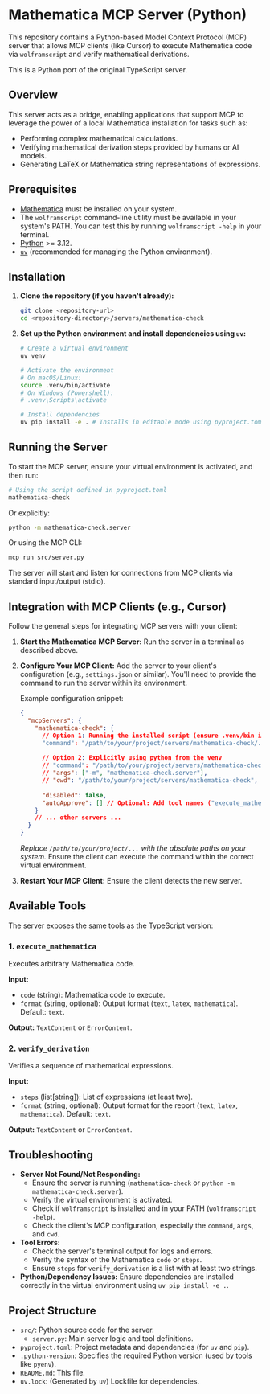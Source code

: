 # Mathematica MCP Server (Python)

This repository contains a Python-based Model Context Protocol (MCP) server that allows MCP clients (like Cursor) to execute Mathematica code via `wolframscript` and verify mathematical derivations.

This is a Python port of the original TypeScript server.

## Overview

This server acts as a bridge, enabling applications that support MCP to leverage the power of a local Mathematica installation for tasks such as:

*   Performing complex mathematical calculations.
*   Verifying mathematical derivation steps provided by humans or AI models.
*   Generating LaTeX or Mathematica string representations of expressions.

## Prerequisites

*   [Mathematica](https://www.wolfram.com/mathematica/) must be installed on your system.
*   The `wolframscript` command-line utility must be available in your system's PATH. You can test this by running `wolframscript -help` in your terminal.
*   [Python](https://www.python.org/) >= 3.12.
*   [`uv`](https://github.com/astral-sh/uv) (recommended for managing the Python environment).

## Installation

1.  **Clone the repository (if you haven't already):**
    ```bash
    git clone <repository-url>
    cd <repository-directory>/servers/mathematica-check
    ```
2.  **Set up the Python environment and install dependencies using `uv`:**
    ```bash
    # Create a virtual environment
    uv venv

    # Activate the environment
    # On macOS/Linux:
    source .venv/bin/activate
    # On Windows (Powershell):
    # .venv\Scripts\activate

    # Install dependencies
    uv pip install -e . # Installs in editable mode using pyproject.toml
    ```

## Running the Server

To start the MCP server, ensure your virtual environment is activated, and then run:

```bash
# Using the script defined in pyproject.toml
mathematica-check
```
Or explicitly:
```bash
python -m mathematica-check.server
```
Or using the MCP CLI:
```bash
mcp run src/server.py
```

The server will start and listen for connections from MCP clients via standard input/output (stdio).

## Integration with MCP Clients (e.g., Cursor)

Follow the general steps for integrating MCP servers with your client:

1.  **Start the Mathematica MCP Server:** Run the server in a terminal as described above.
2.  **Configure Your MCP Client:** Add the server to your client's configuration (e.g., `settings.json` or similar). You'll need to provide the command to run the server within its environment.

    Example configuration snippet:
    ```json
    {
      "mcpServers": {
        "mathematica-check": {
          // Option 1: Running the installed script (ensure .venv/bin is in PATH or use absolute path)
          "command": "/path/to/your/project/servers/mathematica-check/.venv/bin/mathematica-check",
          
          // Option 2: Explicitly using python from the venv
          // "command": "/path/to/your/project/servers/mathematica-check/.venv/bin/python",
          // "args": ["-m", "mathematica-check.server"],
          // "cwd": "/path/to/your/project/servers/mathematica-check", // Set working directory
          
          "disabled": false,
          "autoApprove": [] // Optional: Add tool names ("execute_mathematica", "verify_derivation")
        }
        // ... other servers ...
      }
    }
    ```
    *Replace `/path/to/your/project/...` with the absolute paths on your system.* Ensure the client can execute the command within the correct virtual environment.

3.  **Restart Your MCP Client:** Ensure the client detects the new server.

## Available Tools

The server exposes the same tools as the TypeScript version:

### 1. `execute_mathematica`

Executes arbitrary Mathematica code.

**Input:**
*   `code` (string): Mathematica code to execute.
*   `format` (string, optional): Output format (`text`, `latex`, `mathematica`). Default: `text`.

**Output:** `TextContent` or `ErrorContent`.

### 2. `verify_derivation`

Verifies a sequence of mathematical expressions.

**Input:**
*   `steps` (list[string]): List of expressions (at least two).
*   `format` (string, optional): Output format for the report (`text`, `latex`, `mathematica`). Default: `text`.

**Output:** `TextContent` or `ErrorContent`.

## Troubleshooting

*   **Server Not Found/Not Responding:**
    *   Ensure the server is running (`mathematica-check` or `python -m mathematica-check.server`).
    *   Verify the virtual environment is activated.
    *   Check if `wolframscript` is installed and in your PATH (`wolframscript -help`).
    *   Check the client's MCP configuration, especially the `command`, `args`, and `cwd`.
*   **Tool Errors:**
    *   Check the server's terminal output for logs and errors.
    *   Verify the syntax of the Mathematica `code` or `steps`.
    *   Ensure `steps` for `verify_derivation` is a list with at least two strings.
*   **Python/Dependency Issues:** Ensure dependencies are installed correctly in the virtual environment using `uv pip install -e .`.

## Project Structure

*   `src/`: Python source code for the server.
    *   `server.py`: Main server logic and tool definitions.
*   `pyproject.toml`: Project metadata and dependencies (for `uv` and `pip`).
*   `.python-version`: Specifies the required Python version (used by tools like `pyenv`).
*   `README.md`: This file.
*   `uv.lock`: (Generated by `uv`) Lockfile for dependencies. 